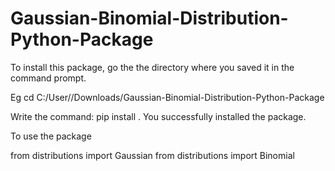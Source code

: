 # Gaussian-Binomial-Distribution-Python-Package

To install this package, go the the directory where you saved it in the command prompt.

Eg cd C:/User/<Name>/Downloads/Gaussian-Binomial-Distribution-Python-Package

Write the command: pip install .
You successfully installed the package.

To use the package

from distributions import Gaussian
from distributions import Binomial
